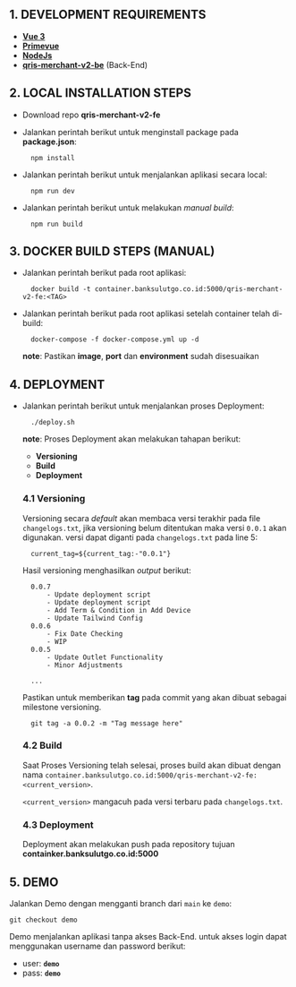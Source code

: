 ## 1. DEVELOPMENT REQUIREMENTS
- [**Vue 3**](https://vuejs.org)
- [**Primevue**](https://primevue.org)
- [**NodeJs**](https://nodejs.org)
- [**qris-merchant-v2-be**](http://199.97.19.201:3888/michio/qris-acquirer-v2-be) (Back-End)

## 2. LOCAL INSTALLATION STEPS
- Download repo **qris-merchant-v2-fe**
- Jalankan perintah berikut untuk menginstall package pada **package.json**:  

        npm install

- Jalankan perintah berikut untuk menjalankan aplikasi secara local:

        npm run dev

- Jalankan perintah berikut untuk melakukan *manual build*:

        npm run build

## 3. DOCKER BUILD STEPS (MANUAL)
- Jalankan perintah berikut pada root aplikasi:  

        docker build -t container.banksulutgo.co.id:5000/qris-merchant-v2-fe:<TAG>

- Jalankan perintah berikut pada root aplikasi setelah container telah di-build:  

        docker-compose -f docker-compose.yml up -d  

    **note**: Pastikan **image**, **port** dan **environment** sudah disesuaikan

## 4. DEPLOYMENT
- Jalankan perintah berikut untuk menjalankan proses Deployment:  

        ./deploy.sh

    **note**: Proses Deployment akan melakukan tahapan berikut:
    - **Versioning**
    - **Build**
    - **Deployment**

    ### 4.1 Versioning
    Versioning secara *default* akan membaca versi terakhir pada file `changelogs.txt`, jika versioning belum ditentukan maka versi `0.0.1` akan digunakan. versi dapat diganti pada `changelogs.txt` pada line 5: 
        
        current_tag=${current_tag:-"0.0.1"}

    Hasil versioning menghasilkan *output* berikut:

        0.0.7
            - Update deployment script
            - Update deployment script
            - Add Term & Condition in Add Device
            - Update Tailwind Config
        0.0.6
            - Fix Date Checking
            - WIP
        0.0.5
            - Update Outlet Functionality
            - Minor Adjustments

        ...

    Pastikan untuk memberikan **tag** pada commit yang akan dibuat sebagai milestone versioning.

        git tag -a 0.0.2 -m "Tag message here"

    ### 4.2 Build
    Saat Proses Versioning telah selesai, proses build akan dibuat dengan nama `container.banksulutgo.co.id:5000/qris-merchant-v2-fe:<current_version>`. 
    
    `<current_version>` mangacuh pada versi terbaru pada `changelogs.txt`.

    ### 4.3 Deployment
    Deployment akan melakukan push pada repository tujuan **containker.banksulutgo.co.id:5000**

## 5. DEMO
Jalankan Demo dengan mengganti branch dari `main` ke `demo`:

    git checkout demo

Demo menjalankan aplikasi tanpa akses Back-End. untuk akses login dapat menggunakan username dan password berikut:
- user: **`demo`**
- pass: **`demo`**